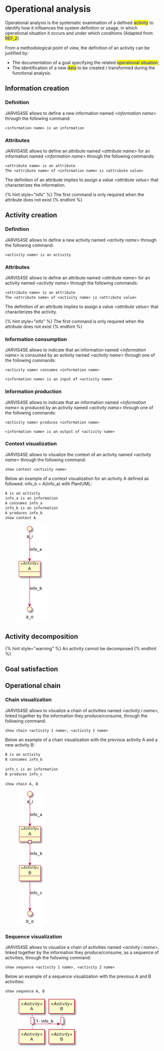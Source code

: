 # Operational analysis

Operational analysis is the systematic examination of a defined <mark style="color:blue;">activity</mark> to identify how it influences the system definition or usage, in which operational situation it occurs and under which conditions (Adapted from <mark style="color:blue;">REF\_2</mark>)

From a methodological point of view, the definition of an activity can be justified by:

* The documentation of a goal specifying the related <mark style="color:blue;">operational situation</mark>;
* The identification of a new <mark style="color:blue;">data</mark> to be created / transformed during the functional analysis.

## Information creation

### Definition

JARVIS4SE allows to define a new information named _\<information name>_ through the following command:

```
<information name> is an information
```

### Attributes

JARVIS4SE allows to define an attribute named _\<attribute name>_ for an information named _\<information name>_ through the following commands:

```
<attribute name> is an attribute
The <attribute name> of <information name> is <attribute value>
```

The definition of an attribute implies to assign a value _\<attribute value>_ that characterizes the information.

{% hint style="info" %}
The first command is only required when the attribute does not exist
{% endhint %}

## Activity creation

### Definition

JARVIS4SE allows to define a new activity named _\<activity name>_ through the following command:

```
<activity name> is an activity
```

### Attributes

JARVIS4SE allows to define an attribute named _\<attribute name>_ for an activity named _\<activity name>_ through the following commands:

```
<attribute name> is an attribute
The <attribute name> of <activity name> is <attribute value>
```

The definition of an attribute implies to assign a value _\<attribute value>_ that characterizes the activity.

{% hint style="info" %}
The first command is only required when the attribute does not exist
{% endhint %}

### Information consumption

JARVIS4SE allows to indicate that an information named _\<information name>_ is consumed by an activity named _\<activity name>_ through one of the following commands:

```
<activity name> consumes <information name>
```

```
<information name> is an input of <activity name>
```

### Information production

JARVIS4SE allows to indicate that an information named _\<information name>_ is produced by an activity named _\<activity name>_ through one of the following commands:

```
<activity name> produces <information name>
```

```
<information name> is an output of <activity name>
```

### Context visualization

JARVIS4SE allows to visualize the context of an activity named _\<activity name>_ through the following command:

```
show context <activity name>
```

Below an example of a context visualization for an activity A defined as followed: info\_b = A(info\_a) with PlantUML:

```
A is an activity
info_a is an information
A consumes info_a
info_b is an information
A produces info_b
show context A
```

<figure><img src="../../.gitbook/assets/image.png" alt=""><figcaption></figcaption></figure>

## Activity decomposition

{% hint style="warning" %}
An activity cannot be decomposed
{% endhint %}

## Goal satisfaction



## Operational chain

### Chain visualization

JARVIS4SE allows to visualize a chain of activities named _\<activity i name>,_ linked together by the information they produce/consume, through the following command:

```
show chain <activity 1 name>, <activity 2 name>
```

Below an example of a chain visualization with the previous activity A and a new activity B:

```
B is an activity
B consumes info_b

info_c is an information
B produces info_c

show chain A, B
```

<figure><img src="../../.gitbook/assets/image (1).png" alt=""><figcaption></figcaption></figure>

### Sequence visualization

JARVIS4SE allows to visualize a chain of activities named _\<activity i name>,_ linked together by the information they produce/consume, as a sequence of activities, through the following command:

```
show sequence <activity 1 name>, <activity 2 name>
```

Below an example of a sequence visualization with the previous A and B activities:

```
show sequence A, B
```

<figure><img src="../../.gitbook/assets/image (2).png" alt=""><figcaption></figcaption></figure>
